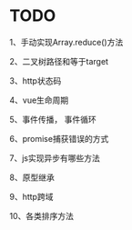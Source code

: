 # TODO

1、手动实现Array.reduce()方法

2、二叉树路径和等于target

3、http状态码

4、vue生命周期

5、事件传播， 事件循环

6、promise捕获错误的方式

7、js实现异步有哪些方法

8、原型继承

9、http跨域

10、各类排序方法
